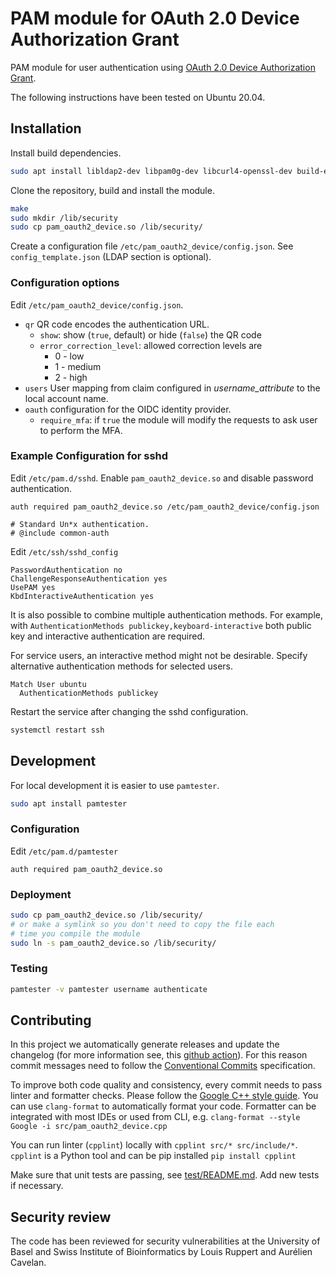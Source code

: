# PAM module for OAuth 2.0 Device Authorization Grant

PAM module for user authentication using
[OAuth 2.0 Device Authorization Grant](https://tools.ietf.org/html/rfc8628).

The following instructions have been tested on Ubuntu 20.04.

## Installation

Install build dependencies.

```bash
sudo apt install libldap2-dev libpam0g-dev libcurl4-openssl-dev build-essential
```

Clone the repository, build and install the module.

```bash
make
sudo mkdir /lib/security
sudo cp pam_oauth2_device.so /lib/security/
```

Create a configuration file `/etc/pam_oauth2_device/config.json`.
See `config_template.json` (LDAP section is optional).

### Configuration options

Edit `/etc/pam_oauth2_device/config.json`.

- `qr` QR code encodes the authentication URL.
  - `show`: show (`true`, default) or hide (`false`) the QR code
  - `error_correction_level`: allowed correction levels are
    - 0 - low
    - 1 - medium
    - 2 - high
- `users` User mapping from claim configured in _username_attribute_
  to the local account name.
- `oauth` configuration for the OIDC identity provider.
  - `require_mfa`: if `true` the module will modify the requests to ask
    user to perform the MFA.

### Example Configuration for sshd

Edit `/etc/pam.d/sshd`. Enable `pam_oauth2_device.so` and disable password
authentication.

```
auth required pam_oauth2_device.so /etc/pam_oauth2_device/config.json

# Standard Un*x authentication.
# @include common-auth
```

Edit `/etc/ssh/sshd_config`

```sshd-config
PasswordAuthentication no
ChallengeResponseAuthentication yes
UsePAM yes
KbdInteractiveAuthentication yes
```

It is also possible to combine multiple authentication methods. For example,
with `AuthenticationMethods publickey,keyboard-interactive`
both public key and interactive authentication are required.

For service users, an interactive method might not be desirable.
Specify alternative authentication methods for selected users.

```sshd-config
Match User ubuntu
  AuthenticationMethods publickey
```

Restart the service after changing the sshd configuration.

```bash
systemctl restart ssh
```

## Development

For local development it is easier to use `pamtester`.

```bash
sudo apt install pamtester
```

### Configuration

Edit `/etc/pam.d/pamtester`

```
auth required pam_oauth2_device.so
```

### Deployment

```bash
sudo cp pam_oauth2_device.so /lib/security/
# or make a symlink so you don't need to copy the file each
# time you compile the module
sudo ln -s pam_oauth2_device.so /lib/security/
```

### Testing

```bash
pamtester -v pamtester username authenticate
```

## Contributing

In this project we automatically generate releases and update the changelog
(for more information see, this
[github action](https://github.com/google-github-actions/release-please-action)).
For this reason commit messages need to follow the
[Conventional Commits](https://www.conventionalcommits.org/en/v1.0.0/)
specification.

To improve both code quality and consistency, every commit needs to pass
linter and formatter checks. Please follow the
[Google C++ style guide](https://google.github.io/styleguide/cppguide.html).
You can use `clang-format` to automatically format your code.
Formatter can be integrated with most IDEs or used from CLI, e.g.
`clang-format --style Google -i src/pam_oauth2_device.cpp`

You can run linter (`cpplint`) locally with `cpplint src/* src/include/*`.
`cpplint` is a Python tool and can be pip installed `pip install cpplint`

Make sure that unit tests are passing, see [test/README.md](test/README.md).
Add new tests if necessary.

## Security review

The code has been reviewed for security vulnerabilities at the University of Basel and Swiss Institute of Bioinformatics by Louis Ruppert and Aurélien Cavelan.
